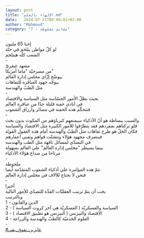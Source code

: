 ```yaml
---
layout: post
title: "الإلهاء بالعلم.md"
date:   2024-07-21T00:00:01+03:00
author: "Mahmoud"
category: "7 - مفايم مغلوطة"
---
```

إحنا 65 مليون\
لو كلّ مواطن يتلخم في حتّة\
الشعب كلّه هيتلخم\
-\
مشهد عبقريّ\
من مسرحيّة \"ماما أمريكا\"\
بيوضّح إزّاي مجلس إدارة العالم\
بيوجّه جهود العباقرة للتفاهات\
مثل الطبّ والهندسة\
-\
بحيث تظلّ الأمور الحسّاسة مثل السياسة والاقتصاد\
في أيادي حفنة قليلة جدّا من عباقرة العالم\
فتتحكّم هذه الحفنة في مصائر وأرزاق الشعوب\
-\
والسبب ببساطة هو أنّ الأذكياء سيمنعهم كبرياؤهم من المكوث
بدون بحث\
فلو تركناهم بمفردهم فقد يتطرّقوا للأمور الكبيرة مثل
الاقتصاد والسياسة\
فكان الحلّ هو طرح تفاهات مثل الطبّ والهندسة أمام هذه
العقول القويّة\
فينصرف مجهود هؤلاء وتتشتّت قواهم وتفني أعمارهم\
في التصدّي لمسائل تافهة مثل الطب والهندسة\
بينما يسيطر \"مجلس إدارة العالم\" علي العالم
بسهولة\
مرتاحا من صداع هؤلاء الأذكياء\
-\
ملحوظة\
تتمّ هذه المؤامرة علي أذكياء الشعوب المتقدّمة أيضا\
فنحن لا نحتاج للآلاف في مجلس إدارة العالم\
-\
أخيرا\
يجب أن يتمّ ترتيب العقليّات الفذّة للتصدّي للأمور
التالية\
وبالترتيب\
1 - الدين والقانون\
2 - السياسة والعسكريّة ( العسكريّة هي آخر كروت
السياسة )\
3 - الاقتصاد والبيزنس ( البيزنس هو تطبيق الاقتصاد
)\
4 - العلوم الخدميّة كالطبّ والهندسة والزراعة\
-\
[<u>\#عايزين_نفوق_بقي</u>](https://www.facebook.com/hashtag/عايزين_نفوق_بقي?source=feed_text&epa=HASHTAG)
